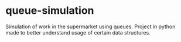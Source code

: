 # queue-simulation
Simulation of work in the supermarket using queues. Project in python made to better understand usage of certain data structures.
